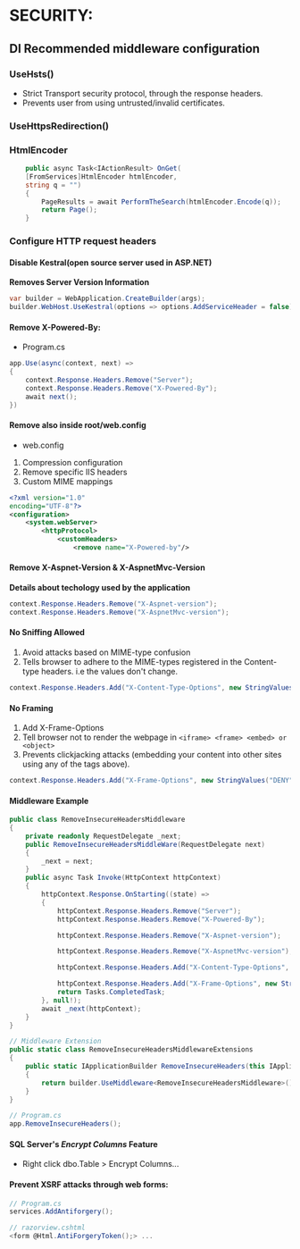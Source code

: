 # SECURITY:
## DI Recommended middleware configuration 

### UseHsts() 
 - Strict Transport security protocol, through the response headers. 
 - Prevents user from using untrusted/invalid certificates.
 ### UseHttpsRedirection()

 ### HtmlEncoder
```C# 
    public async Task<IActionResult> OnGet(
    [FromServices]HtmlEncoder htmlEncoder,
    string q = "")
    {
        PageResults = await PerformTheSearch(htmlEncoder.Encode(q));
        return Page();
    } 
```

### Configure HTTP request headers

#### Disable Kestral(open source server used in ASP.NET)
**Removes Server Version Information** 
```C# 
var builder = WebApplication.CreateBuilder(args);
builder.WebHost.UseKestral(options => options.AddServiceHeader = false);
```
#### Remove X-Powered-By:
* Program.cs
```C# 
app.Use(async(context, next) =>
{
    context.Response.Headers.Remove("Server");
    context.Response.Headers.Remove("X-Powered-By");
    await next();
})
```
#### Remove also inside root/web.config 
* web.config
1. Compression configuration
2. Remove specific IIS headers
3. Custom MIME mappings 
```XML
<?xml version="1.0"
encoding="UTF-8"?>
<configuration>
    <system.webServer>
        <httpProtocol>
            <customHeaders>
                <remove name="X-Powered-by"/>
```
#### Remove X-Aspnet-Version & X-AspnetMvc-Version
**Details about techology used by the application**
```C#
context.Response.Headers.Remove("X-Aspnet-version");
context.Response.Headers.Remove("X-AspnetMvc-version");
```

#### No Sniffing Allowed
1. Avoid attacks based on MIME-type confusion
2. Tells browser to adhere to the MIME-types registered in the Content-type headers. i.e the values don't change.
```C#
context.Response.Headers.Add("X-Content-Type-Options", new StringValues("nosniff"));
```

#### No Framing
1. Add X-Frame-Options
2. Tell browser not to render the webpage in `<iframe> <frame> <embed> or <object>`
3. Prevents clickjacking attacks (embedding your content into other sites using any of the tags above).
```C#
context.Response.Headers.Add("X-Frame-Options", new StringValues("DENY"));
```

#### Middleware Example
```C#
public class RemoveInsecureHeadersMiddleware
{
    private readonly RequestDelegate _next;
    public RemoveInsecureHeadersMiddleWare(RequestDelegate next)
    {
        _next = next;
    }
    public async Task Invoke(HttpContext httpContext)
    {
        httpContext.Response.OnStarting((state) =>
        {
            httpContext.Response.Headers.Remove("Server");
            httpContext.Response.Headers.Remove("X-Powered-By");

            httpContext.Response.Headers.Remove("X-Aspnet-version");

            httpContext.Response.Headers.Remove("X-AspnetMvc-version");

            httpContext.Response.Headers.Add("X-Content-Type-Options", new StringValue("nosniff"));

            httpContext.Response.Headers.Add("X-Frame-Options", new StringValues("DENY"));
            return Tasks.CompletedTask;
        }, null!);
        await _next(httpContext);
    }
}

// Middleware Extension
public static class RemoveInsecureHeadersMiddlewareExtensions
{
    public static IApplicationBuilder RemoveInsecureHeaders(this IApplicationBuilder builser)
    {
        return builder.UseMiddleware<RemoveInsecureHeadersMiddleware>();
    }
}

// Program.cs
app.RemoveInsecureHeaders();
```
#### SQL Server's *Encrypt Columns* Feature
- Right click dbo.Table > Encrypt Columns...

#### Prevent XSRF attacks through web forms:
```C#
// Program.cs
services.AddAntiforgery();

// razorview.cshtml
<form @Html.AntiForgeryToken();> ...
```
